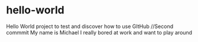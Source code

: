 # hello-world
Hello World project to test and discover how to use GItHub
//Second commmit 
My name is Michael I really bored at work and want to play around
